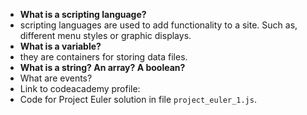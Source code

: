 - **What is a scripting language?**  
- scripting languages are used to add functionality to a site. Such as, different menu styles or graphic displays.  
- **What is a variable?**  
- they are containers for storing data files.  
- **What is a string? An array? A boolean?**  
- What are events?
- Link to codeacademy profile: 
- Code for Project Euler solution in file `project_euler_1.js`.
